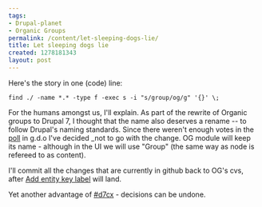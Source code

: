 ```yaml
---
tags:
- Drupal-planet
- Organic Groups
permalink: /content/let-sleeping-dogs-lie/
title: Let sleeping dogs lie
created: 1278181343
layout: post
---
```

Here's the story in one (code) line:

```
find ./ -name *.* -type f -exec s -i "s/group/og/g" '{}' \;
```

For the humans amongst us, I'll explain. As part of the rewrite of Organic groups to Drupal 7, I thought that the name also deserves a rename -- to follow Drupal's naming standards. Since there weren't enough votes in the <a href="http://groups.drupal.org/node/75988/">poll</a> in g.d.o I've decided _not to go with the change. OG module will keep its name - although in the UI we will use "Group" (the same way as node is refereed to as content).

<!-- more -->

I'll commit all the changes that are currently in github back to OG's cvs, after <a href="http://drupal.org/node/629484">Add entity key label</a> will land.

Yet another advantage of <a href="http://cyrve.com/d7cx">#d7cx</a> - decisions can be undone.
